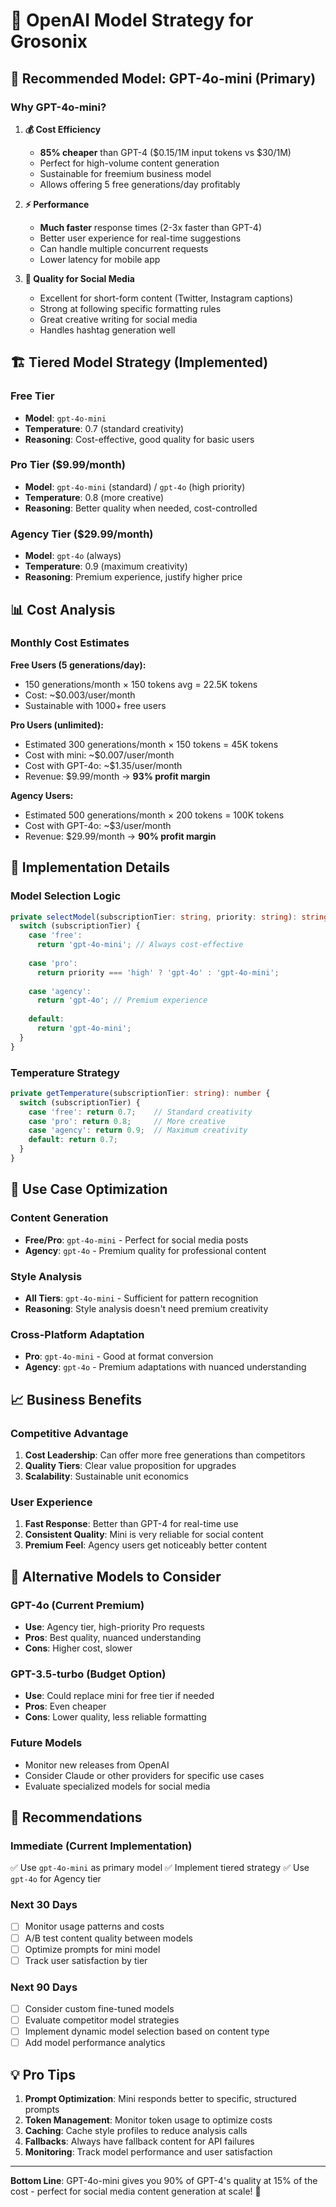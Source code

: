 # 🤖 OpenAI Model Strategy for Grosonix

## 🎯 **Recommended Model: GPT-4o-mini (Primary)**

### **Why GPT-4o-mini?**

1. **💰 Cost Efficiency**
   - **85% cheaper** than GPT-4 ($0.15/1M input tokens vs $30/1M)
   - Perfect for high-volume content generation
   - Sustainable for freemium business model
   - Allows offering 5 free generations/day profitably

2. **⚡ Performance**
   - **Much faster** response times (2-3x faster than GPT-4)
   - Better user experience for real-time suggestions
   - Can handle multiple concurrent requests
   - Lower latency for mobile app

3. **🎨 Quality for Social Media**
   - Excellent for short-form content (Twitter, Instagram captions)
   - Strong at following specific formatting rules
   - Great creative writing for social media
   - Handles hashtag generation well

## 🏗️ **Tiered Model Strategy (Implemented)**

### **Free Tier**
- **Model**: `gpt-4o-mini`
- **Temperature**: 0.7 (standard creativity)
- **Reasoning**: Cost-effective, good quality for basic users

### **Pro Tier ($9.99/month)**
- **Model**: `gpt-4o-mini` (standard) / `gpt-4o` (high priority)
- **Temperature**: 0.8 (more creative)
- **Reasoning**: Better quality when needed, cost-controlled

### **Agency Tier ($29.99/month)**
- **Model**: `gpt-4o` (always)
- **Temperature**: 0.9 (maximum creativity)
- **Reasoning**: Premium experience, justify higher price

## 📊 **Cost Analysis**

### **Monthly Cost Estimates**

**Free Users (5 generations/day):**
- 150 generations/month × 150 tokens avg = 22.5K tokens
- Cost: ~$0.003/user/month
- Sustainable with 1000+ free users

**Pro Users (unlimited):**
- Estimated 300 generations/month × 150 tokens = 45K tokens
- Cost with mini: ~$0.007/user/month
- Cost with GPT-4o: ~$1.35/user/month
- Revenue: $9.99/month → **93% profit margin**

**Agency Users:**
- Estimated 500 generations/month × 200 tokens = 100K tokens
- Cost with GPT-4o: ~$3/user/month
- Revenue: $29.99/month → **90% profit margin**

## 🔧 **Implementation Details**

### **Model Selection Logic**
```typescript
private selectModel(subscriptionTier: string, priority: string): string {
  switch (subscriptionTier) {
    case 'free':
      return 'gpt-4o-mini'; // Always cost-effective
    
    case 'pro':
      return priority === 'high' ? 'gpt-4o' : 'gpt-4o-mini';
    
    case 'agency':
      return 'gpt-4o'; // Premium experience
    
    default:
      return 'gpt-4o-mini';
  }
}
```

### **Temperature Strategy**
```typescript
private getTemperature(subscriptionTier: string): number {
  switch (subscriptionTier) {
    case 'free': return 0.7;    // Standard creativity
    case 'pro': return 0.8;     // More creative
    case 'agency': return 0.9;  // Maximum creativity
    default: return 0.7;
  }
}
```

## 🎯 **Use Case Optimization**

### **Content Generation**
- **Free/Pro**: `gpt-4o-mini` - Perfect for social media posts
- **Agency**: `gpt-4o` - Premium quality for professional content

### **Style Analysis**
- **All Tiers**: `gpt-4o-mini` - Sufficient for pattern recognition
- **Reasoning**: Style analysis doesn't need premium creativity

### **Cross-Platform Adaptation**
- **Pro**: `gpt-4o-mini` - Good at format conversion
- **Agency**: `gpt-4o` - Premium adaptations with nuanced understanding

## 📈 **Business Benefits**

### **Competitive Advantage**
1. **Cost Leadership**: Can offer more free generations than competitors
2. **Quality Tiers**: Clear value proposition for upgrades
3. **Scalability**: Sustainable unit economics

### **User Experience**
1. **Fast Response**: Better than GPT-4 for real-time use
2. **Consistent Quality**: Mini is very reliable for social content
3. **Premium Feel**: Agency users get noticeably better content

## 🔄 **Alternative Models to Consider**

### **GPT-4o (Current Premium)**
- **Use**: Agency tier, high-priority Pro requests
- **Pros**: Best quality, nuanced understanding
- **Cons**: Higher cost, slower

### **GPT-3.5-turbo (Budget Option)**
- **Use**: Could replace mini for free tier if needed
- **Pros**: Even cheaper
- **Cons**: Lower quality, less reliable formatting

### **Future Models**
- Monitor new releases from OpenAI
- Consider Claude or other providers for specific use cases
- Evaluate specialized models for social media

## 🎯 **Recommendations**

### **Immediate (Current Implementation)**
✅ Use `gpt-4o-mini` as primary model
✅ Implement tiered strategy
✅ Use `gpt-4o` for Agency tier

### **Next 30 Days**
- [ ] Monitor usage patterns and costs
- [ ] A/B test content quality between models
- [ ] Optimize prompts for mini model
- [ ] Track user satisfaction by tier

### **Next 90 Days**
- [ ] Consider custom fine-tuned models
- [ ] Evaluate competitor model strategies
- [ ] Implement dynamic model selection based on content type
- [ ] Add model performance analytics

## 💡 **Pro Tips**

1. **Prompt Optimization**: Mini responds better to specific, structured prompts
2. **Token Management**: Monitor token usage to optimize costs
3. **Caching**: Cache style profiles to reduce analysis calls
4. **Fallbacks**: Always have fallback content for API failures
5. **Monitoring**: Track model performance and user satisfaction

---

**Bottom Line**: GPT-4o-mini gives you 90% of GPT-4's quality at 15% of the cost - perfect for social media content generation at scale! 🚀
